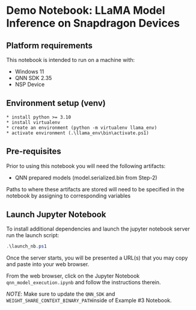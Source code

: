 # Demo Notebook: LLaMA Model Inference on Snapdragon Devices

## Platform requirements
This notebook is intended to run on a machine with:
  * Windows 11
  * QNN SDK 2.35
  * NSP Device

## Environment setup (venv)
    * install python >= 3.10
    * install virtualenv
    * create an environment (python -m virtualenv llama_env)
    * activate environment (.\llama_env\bin\activate.ps1)

## Pre-requisites
Prior to using this notebook you will need the following artifacts:
* QNN prepared models (model.serialized.bin from Step-2)

Paths to where these artifacts are stored will need to be specified in the notebook by assigning to
corresponding variables

## Launch Jupyter Notebook
To install additional dependencies and launch the jupyter notebook server run the launch script:
```powershell
.\launch_nb.ps1
```

Once the server starts, you will be presented a URL(s) that you may copy and paste into your web browser.

From the web browser, click on the Jupyter Notebook `qnn_model_execution.ipynb` and follow the instructions therein.

*NOTE*: Make sure to update the `QNN_SDK` and `WEIGHT_SHARE_CONTEXT_BINARY_PATH`inside of Example #3 Notebook.
